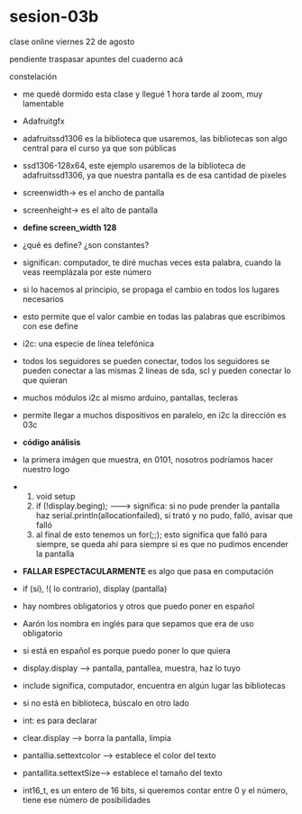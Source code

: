 # sesion-03b

clase online viernes 22 de agosto

pendiente traspasar apuntes del cuaderno acá

constelación

- me quedé dormido esta clase y llegué 1 hora tarde al zoom, muy lamentable

- Adafruitgfx
- adafruitssd1306 es la biblioteca que usaremos, las bibliotecas son algo central para el curso ya que son públicas
- ssd1306-128x64, este ejemplo usaremos de la biblioteca de adafruitssd1306, ya que nuestra pantalla es de esa cantidad de pixeles
- screenwidth-> es el ancho de pantalla
- screenheight-> es el alto de pantalla
-  **define screen_width 128**
- ¿qué es define? ¿son constantes?
- significan: computador, te diré muchas veces esta palabra, cuando la veas reemplázala por este número
- si lo hacemos al principio, se propaga el cambio en todos los lugares necesarios
- esto permite que el valor cambie en todas las palabras que escribimos con ese define
- i2c: una especie de línea telefónica
- todos los seguidores se pueden conectar, todos los seguidores se pueden conectar a las mismas 2 líneas de sda, scl y pueden conectar lo que quieran
- muchos módulos i2c al mismo arduino, pantallas, tecleras
- permite llegar a muchos dispositivos en paralelo, en i2c la dirección es 03c
- **código análisis**
- la primera imágen que muestra, en 0101, nosotros podríamos hacer nuestro logo
- 1. void setup
  2. if (!display.beging); ---> significa: si no pude prender la pantalla haz serial.println(allocationfailed), si trató y no pudo, falló, avisar que falló
  3. al final de esto tenemos un for(;;); esto significa que falló para siempre, se queda ahí para siempre si es que no pudimos encender la pantalla
- **FALLAR ESPECTACULARMENTE** es algo que pasa en computación
- if (sí), !( lo contrario), display (pantalla)
- hay nombres obligatorios y otros que puedo poner en español
- Aarón los nombra en inglés para que sepamos que era de uso obligatorio
- si está en español es porque puedo poner lo que quiera
- display.display --> pantalla, pantallea, muestra, haz lo tuyo
- include significa, computador, encuentra en algún lugar las bibliotecas
- si no está en biblioteca, búscalo en otro lado
- int: es para declarar
- clear.display --> borra la pantalla, limpia
- pantallia.settextcolor --> establece el color del texto
- pantallita.settextSize--> establece el tamaño del texto
- int16_t, es un entero de 16 bits, si queremos contar entre 0 y el número, tiene ese número de posibilidades
